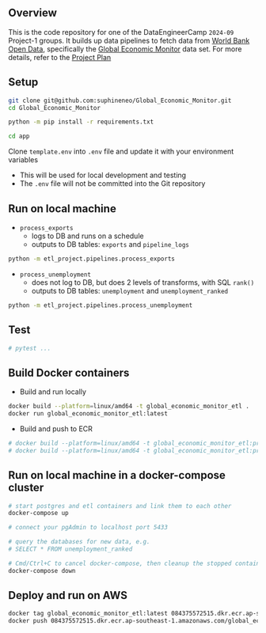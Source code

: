 ## Overview

This is the code repository for one of the DataEngineerCamp `2024-09` Project-1 groups. It builds up data pipelines to fetch data from [World Bank Open Data](https://data.worldbank.org/), specifically the [Global Economic Monitor](https://datacatalog.worldbank.org/search/dataset/0037798/Global-Economic-Monitor) data set.
For more details, refer to the [Project Plan](Project_Template.md)

## Setup

```bash
git clone git@github.com:suphineneo/Global_Economic_Monitor.git
cd Global_Economic_Monitor

python -m pip install -r requirements.txt

cd app
```

Clone `template.env` into `.env` file and update it with your environment variables
- This will be used for local development and testing
- The `.env` file will not be committed into the Git repository


## Run on local machine
- `process_exports`
  - logs to DB and runs on a schedule
  - outputs to DB tables: `exports` and `pipeline_logs`
```bash
python -m etl_project.pipelines.process_exports
```

- `process_unemployment`
  - does not log to DB, but does 2 levels of transforms, with SQL `rank()`
  - outputs to DB tables: `unemployment` and `unemployment_ranked`
```bash
python -m etl_project.pipelines.process_unemployment
```


## Test
```bash
# pytest ...
```


## Build Docker containers
- Build and run locally
```bash
docker build --platform=linux/amd64 -t global_economic_monitor_etl .
docker run global_economic_monitor_etl:latest
```

- Build and push to ECR
```bash
# docker build --platform=linux/amd64 -t global_economic_monitor_etl:process_exports .
# docker build --platform=linux/amd64 -t global_economic_monitor_etl:process_unemployment .
```


## Run on local machine in a docker-compose cluster
```bash
# start postgres and etl containers and link them to each other
docker-compose up

# connect your pgAdmin to localhost port 5433

# query the databases for new data, e.g.
# SELECT * FROM unemployment_ranked

# Cmd/Ctrl+C to cancel docker-compose, then cleanup the stopped containers
docker-compose down
```


## Deploy and run on AWS
```bash
docker tag global_economic_monitor_etl:latest 084375572515.dkr.ecr.ap-southeast-1.amazonaws.com/global_economic_monitor_etl:latest
docker push 084375572515.dkr.ecr.ap-southeast-1.amazonaws.com/global_economic_monitor_etl:latest
```
